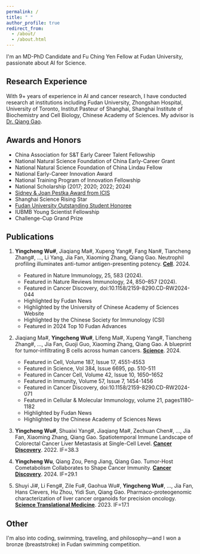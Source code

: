 ```yaml
---
permalink: /
title: " "
author_profile: true
redirect_from: 
  - /about/
  - /about.html
---
```




I'm an MD-PhD Candidate and Fu Ching Yen Fellow at Fudan University, passionate about AI for Science. 

## Research Experience
With 9+ years of experience in AI and cancer research, I have conducted research at institutions including Fudan University, Zhongshan Hospital, University of Toronto, Institut Pasteur of Shanghai, Shanghai Institute of Biochemistry and Cell Biology, Chinese Academy of Sciences. My advisor is [Dr. Qiang Gao](https://hupi.fudan.edu.cn/en/rcdw/rc_content.jsp?urltype=news.NewsContentUrl&wbtreeid=1097&wbnewsid=1422).

## Awards and Honors
- China Association for S&T Early Career Talent Fellowship
- National Natural Science Foundation of China Early-Career Grant
- National Natural Science Foundation of China Lindau Fellow
- National Early-Career Innovation Award
- National Training Program of Innovation Fellowship
- National Scholarship (2017; 2020; 2022; 2024)
- [Sidney & Joan Pestka Award from ICIS](https://cytokinesociety.org/congratulations-yingcheng-wu-2024-sidney-joan-pestka-graduate-award-winner/)
- Shanghai Science Rising Star
- [Fudan University Outstanding Student Honoree](https://news.fudan.edu.cn/2025/0127/c31a144068/page.htm)
- IUBMB Young Scientist Fellowship
- Challenge-Cup Grand Prize

## Publications
1. **Yingcheng Wu#**, Jiaqiang Ma#, Xupeng Yang#, Fang Nan#, Tiancheng Zhang#, ..., Li Yang, Jia Fan, Xiaoming Zhang, Qiang Gao.
   Neutrophil profiling illuminates anti-tumor antigen-presenting potency.
   [**Cell**](https://pubmed.ncbi.nlm.nih.gov/38447573/). 2024.
    - Featured in Nature Immunology, 25, 583 (2024).
    - Featured in Nature Reviews Immunology, 24, 850–857 (2024).
    - Featured in Cancer Discovery, doi:10.1158/2159-8290.CD-RW2024-044
    - Highlighted by Fudan News
    - Highlighted by the University of Chinese Academy of Sciences Website
    - Highlighted by the Chinese Society for Immunology (CSI)
    - Featured in 2024 Top 10 Fudan Advances

3. Jiaqiang Ma#, **Yingcheng Wu#**, Lifeng Ma#, Xupeng Yang#, Tiancheng Zhang#, ..., Jia Fan, Guoji Guo, Xiaoming Zhang, Qiang Gao.
   A blueprint for tumor-infiltrating B cells across human cancers.
   [**Science**](https://pubmed.ncbi.nlm.nih.gov/38696569/). 2024.
    - Featured in Cell, Volume 187, Issue 17, 4551-4553
    - Featured in Science, Vol 384, Issue 6695, pp. 510-511
    - Featured in Cancer Cell, Volume 42, Issue 10, 1650–1652
    - Featured in Immunity, Volume 57, Issue 7, 1454-1456
    - Featured in Cancer Discovery, doi:10.1158/2159-8290.CD-RW2024-071
    - Featured in Cellular & Molecular Immunology, volume 21, pages1180–1182
    - Highlighted by Fudan News
    - Highlighted by the Chinese Academy of Sciences News

5. **Yingcheng Wu#**, Shuaixi Yang#, Jiaqiang Ma#, Zechuan Chen#, ..., Jia Fan, Xiaoming Zhang, Qiang Gao.
   Spatiotemporal Immune Landscape of Colorectal Cancer Liver Metastasis at Single-Cell Level.
   [**Cancer Discovery**](https://pubmed.ncbi.nlm.nih.gov/34417225/). 2022. IF=38.3

8. **Yingcheng Wu**, Qiang Zou, Peng Jiang, Qiang Gao.
   Tumor-Host Cometabolism Collaborates to Shape Cancer Immunity.
    [**Cancer Discovery**](https://pubmed.ncbi.nlm.nih.gov/38571418/). 2024. IF=29.1

11. Shuyi Ji#, Li Feng#, Zile Fu#, Gaohua Wu#, **Yingcheng Wu#**, ..., Jia Fan, Hans Clevers, Hu Zhou, Yidi Sun, Qiang Gao.
    Pharmaco-proteogenomic characterization of liver cancer organoids for precision oncology.
    [**Science Translational Medicine**](https://pubmed.ncbi.nlm.nih.gov/37494474/). 2023. IF=17.1


## Other
I'm also into coding, swimming, traveling, and philosophy—and I won a bronze (breaststroke) in Fudan swimming competition.
